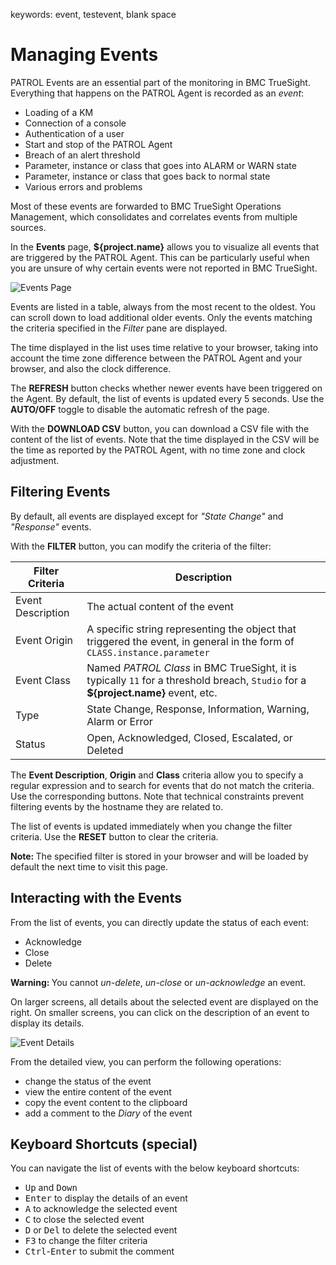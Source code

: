 keywords: event, testevent, blank space

# Managing Events

<!-- MACRO{toc|fromDepth=1|toDepth=2|id=toc} -->

PATROL Events are an essential part of the monitoring in BMC TrueSight. Everything that happens on the PATROL Agent is recorded as an _event_:

* Loading of a KM
* Connection of a console
* Authentication of a user
* Start and stop of the PATROL Agent
* Breach of an alert threshold
* Parameter, instance or class that goes into ALARM or WARN state
* Parameter, instance or class that goes back to normal state
* Various errors and problems

Most of these events are forwarded to BMC TrueSight Operations Management, which consolidates and correlates events from multiple sources.

In the **Events** page, **${project.name}** allows you to visualize all events that are triggered by the PATROL Agent. This can be particularly useful when you are unsure of why certain events were not reported in BMC TrueSight.

![Events Page](./images/Events.png)

Events are listed in a table, always from the most recent to the oldest. You can scroll down to load additional older events. Only the events matching the criteria specified in the *Filter* pane are displayed.

The time displayed in the list uses time relative to your browser, taking into account the time zone difference between the PATROL Agent and your browser, and also the clock difference.

The **REFRESH** button checks whether newer events have been triggered on the Agent. By default, the list of events is updated every 5 seconds. Use the **AUTO/OFF** toggle to disable the automatic refresh of the page.

With the **DOWNLOAD CSV** button, you can download a CSV file with the content of the list of events. Note that the time displayed in the CSV will be the time as reported by the PATROL Agent, with no time zone and clock adjustment.


## Filtering Events

By default, all events are displayed except for *"State Change"* and *"Response"* events.

With the **FILTER** button, you can modify the criteria of the filter:

| Filter Criteria | Description   |
| ---------------------- | ------ |
| Event Description| The actual content of the event |
| Event Origin| A specific string representing the object that triggered the event, in general in the form of ```CLASS.instance.parameter```|
| Event Class  | Named *PATROL Class* in BMC TrueSight, it is typically ```11``` for a threshold breach, ```Studio``` for a **${project.name}** event, etc.  |
| Type  | State Change, Response, Information, Warning, Alarm or Error  |
| Status  | Open, Acknowledged, Closed, Escalated, or Deleted  |

The **Event Description**, **Origin** and **Class** criteria allow you to specify a regular expression and to search for events that do not match the criteria. Use the corresponding buttons. Note that technical constraints  prevent filtering events by the hostname they are related to.

The list of events is updated immediately when you change the filter criteria. Use the **RESET** button to clear the criteria.

<div class="alert alert-info"><i class="icon-hand-up"></i><strong>Note: </strong>The specified filter is stored in your browser and will be loaded by default the next time to visit this page.</div>

## Interacting with the Events

From the list of events, you can directly update the status of each event:

* Acknowledge
* Close
* Delete

<div class="alert alert-danger"><i class="icon-remove-sign"></i><strong>Warning: </strong>You cannot <i>un-delete</i>, <i>un-close</i> or <i>un-acknowledge</i> an event.</div>

On larger screens, all details about the selected event are displayed on the right. On smaller screens, you can click on the description of an event to display its details.

![Event Details](./images/Events_Details.png)

From the detailed view, you can perform the following operations:

* change the status of the event
* view the entire content of the event
* copy the event content to the clipboard
* add a comment to the *Diary* of the event


## Keyboard Shortcuts (special)

You can navigate the list of events with the below keyboard shortcuts:

* <kbd>Up</kbd> and <kbd>Down</kbd>
* <kbd>Enter</kbd> to display the details of an event
* <kbd>A</kbd> to acknowledge the selected event
* <kbd>C</kbd> to close the selected event
* <kbd>D</kbd> or <kbd>Del</kbd> to delete the selected event
* <kbd>F3</kbd> to change the filter criteria
* <kbd>Ctrl</kbd>-<kbd>Enter</kbd> to submit the comment
